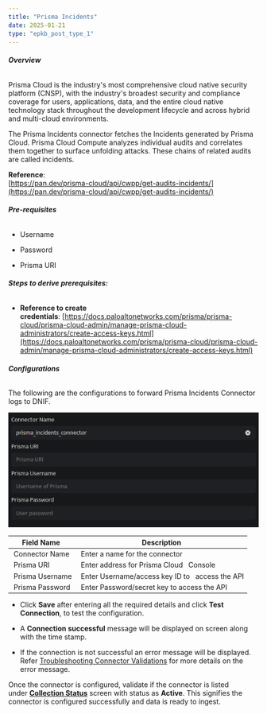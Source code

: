 ```yaml
---
title: "Prisma Incidents"
date: 2025-01-21
type: "epkb_post_type_1"
---
```


###### **Overview**

Prisma Cloud is the industry's most comprehensive cloud native security platform (CNSP), with the industry's broadest security and compliance coverage for users, applications, data, and the entire cloud native technology stack throughout the development lifecycle and across hybrid and multi-cloud environments.

The Prisma Incidents connector fetches the Incidents generated by Prisma Cloud. Prisma Cloud Compute analyzes individual audits and correlates them together to surface unfolding attacks. These chains of related audits are called incidents.

**Reference**:  
[https://pan.dev/prisma-cloud/api/cwpp/get-audits-incidents/](https://pan.dev/prisma-cloud/api/cwpp/get-audits-incidents/)

###### **Pre-requisites**

- Username

- Password

- Prisma URI

###### **Steps to derive prerequisites:**

- **Reference to create credentials**: [https://docs.paloaltonetworks.com/prisma/prisma-cloud/prisma-cloud-admin/manage-prisma-cloud-administrators/create-access-keys.html](https://docs.paloaltonetworks.com/prisma/prisma-cloud/prisma-cloud-admin/manage-prisma-cloud-administrators/create-access-keys.html)

###### **Configurations**

The following are the configurations to forward Prisma Incidents Connector logs to DNIF.‌

![image 1-Nov-29-2023-08-56-21-9876-AM](./images-Prisma%20Incidents/Prisma-Incidents-1.webp)

| **Field Name**  | **Description** |
| --- | --- |
|  Connector Name |  Enter a name for the connector |
|  Prisma URI |  Enter address for Prisma Cloud   Console |
|  Prisma Username |  Enter Username/access key ID to   access the API |
|  Prisma Password  |  Enter Password/secret key to access the API |

- Click **Save** after entering all the required details and click **Test Connection**, to test the configuration.

- A **Connection successful** message will be displayed on screen along with the time stamp.

- If the connection is not successful an error message will be displayed. Refer [Troubleshooting Connector Validations](https://dnif.it/kb/troubleshooting-and-debugging/troubleshooting-connector-validations/) for more details on the error message.

Once the connector is configured, validate if the connector is listed under **[Collection Status](https://dnif.it/kb/operations/collection-status/)** screen with status as **Active**. This signifies the connector is configured successfully and data is ready to ingest.

